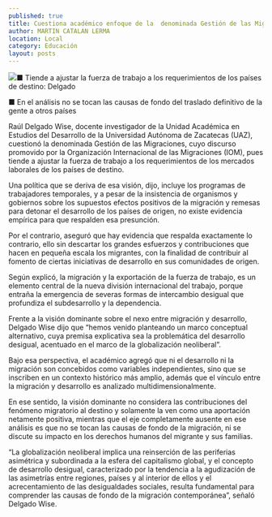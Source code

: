 ```yaml
---
published: true
title: Cuestiona académico enfoque de la  denominada Gestión de las Migraciones
author: MARTIN CATALAN LERMA
location: Local
category: Educación
layout: posts
---
```


![](http://i.imgur.com/rBfJYChm.jpg)■ Tiende a ajustar la fuerza de trabajo a los requerimientos de los países de destino: Delgado

■ En el análisis no se tocan las causas de fondo del traslado definitivo de la gente a otros países

Raúl Delgado Wise, docente investigador de la Unidad Académica en Estudios del Desarrollo de la Universidad Autónoma de Zacatecas (UAZ), cuestionó la denominada Gestión de las Migraciones, cuyo discurso promovido por la Organización Internacional de las Migraciones (IOM), pues tiende a ajustar la fuerza de trabajo a los requerimientos de los mercados laborales de los países de destino.

Una política que se deriva de esa visión, dijo, incluye los programas de trabajadores temporales, y a pesar de la insistencia de organismos y gobiernos sobre los supuestos efectos positivos de la migración y remesas para detonar el desarrollo de los países de origen, no existe evidencia empírica para que respalden esa presunción.

Por el contrario, aseguró que hay evidencia que respalda exactamente lo contrario, ello sin descartar los grandes esfuerzos y contribuciones que hacen en pequeña escala los migrantes, con la finalidad de contribuir al fomento de ciertas iniciativas de desarrollo en sus comunidades de origen.

Según explicó, la migración y la exportación de la fuerza de trabajo, es un elemento central de la nueva división internacional del trabajo, porque entraña la emergencia de severas formas de intercambio desigual que profundiza el subdesarrollo y la dependencia.

Frente a la visión dominante sobre el nexo entre migración y desarrollo, Delgado Wise dijo que “hemos venido planteando un marco conceptual alternativo, cuya premisa explicativa sea la problemática del desarrollo desigual, acentuado en el marco de la globalización neoliberal”.

Bajo esa perspectiva, el académico agregó que ni el desarrollo ni la migración son concebidos como variables independientes, sino que se inscriben en un contexto histórico más amplio, además que el vínculo entre la migración y desarrollo es analizado multidimensionalmente.

En ese sentido, la visión dominante no considera las contribuciones del fenómeno migratorio al destino y solamente la ven como una aportación netamente positiva, mientras que el eje completamente ausente en ese análisis es que no se tocan las causas de fondo de la migración, ni se discute su impacto en los derechos humanos del migrante y sus familias.

“La globalización neoliberal implica una reinserción de las periferias asimétrica y subordinada a la esfera del capitalismo global, y el concepto de desarrollo desigual, caracterizado por la tendencia a la agudización de las asimetrías entre regiones, países y al interior de ellos y el acrecentamiento de las desigualdades sociales, resulta fundamental para comprender las causas de fondo de la migración contemporánea”, señaló Delgado Wise.

